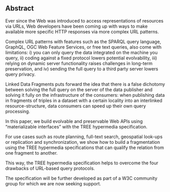 ## Abstract
<!-- Context      -->
Ever since the Web was introduced to access representations of resources via URLs, Web developers have been coming up with ways to make available more specific HTTP responses via more complex URL patterns.
<!-- Need         -->
Complex URL patterns with features such as the SPARQL query language, GraphQL, OGC Web Feature Services, or free text queries, also come with limitations:
i) you can only query the data integrated on the machine you query,
ii) coding against a fixed protocol lowers potential evolvability,
iii) relying on dynamic server functionality raises challenges in long-term preservation, and
iv) sending the full query to a third party server lowers query privacy.
<!-- Task         -->
Linked Data Fragments puts forward the idea that there is a false dichotomy between solving the full query on the server of the data publisher and solving it fully on the infrastructure of the consumers:
when publishing data in fragments of triples in a dataset with a certain locality into an interlinked resource-structure, data consumers can speed up their own query processing.
<!--Linked Data Event Streams extends upon these ideas and proposes a priority shield for what fragmentations should be built first: i) a fragmentation that makes replication and synchronization efficient for other actors to build their own views, ii) fragmentations of such an event stream according, and iii) querying protocols.-->
<!-- Object       -->
In this paper, we build evolvable and preservable Web APIs using “materializable interfaces” with the TREE hypermedia specification.
<!-- Findings     -->
For use cases such as route planning, full-text search, geospatial look-ups or replication and synchronization, we show how to build a fragmentation using the TREE hypermedia specifications that can qualify the relation from one fragment to another.
<!-- Conclusion   -->
This way, the TREE hypermedia specification helps to overcome the four drawbacks of URL-based query protocols.
<!-- Perspectives -->
The specification will be further developed as part of a W3C community group for which we are now seeking support.

<!--
Future work
 → W3C community group around this: please support
 → Comunica support, etc.
-->

<!--Important note: by design we chose not to annotate triples. We believe we should always publish members in a collection described by triples.

I’m more and more starting to be convinced that we should never publish just “triples”, but that we should publish members of a collection described using triples. I’ve always struggled with how to position Triple Pattern Fragments and the likes properly in a data architecture, and how to describe what happens to your data when you fragment your data according to TPF. With TPF you think from the perspective of a query agent → I want to resolve this query pattern, so the server should give me these controls. You’re not
-->
